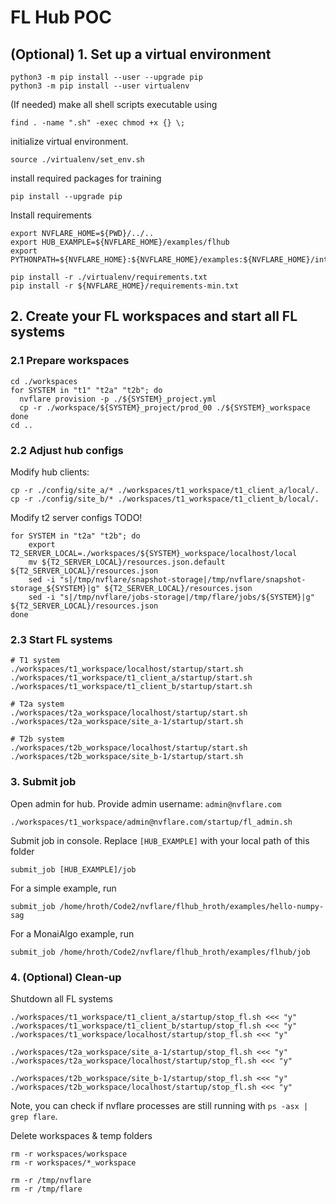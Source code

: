 # FL Hub POC

## (Optional) 1. Set up a virtual environment
```
python3 -m pip install --user --upgrade pip
python3 -m pip install --user virtualenv
```
(If needed) make all shell scripts executable using
```
find . -name ".sh" -exec chmod +x {} \;
```
initialize virtual environment.
```
source ./virtualenv/set_env.sh
```
install required packages for training
```
pip install --upgrade pip
```

Install requirements
```
export NVFLARE_HOME=${PWD}/../..
export HUB_EXAMPLE=${NVFLARE_HOME}/examples/flhub
export PYTHONPATH=${NVFLARE_HOME}:${NVFLARE_HOME}/examples:${NVFLARE_HOME}/integration/monai

pip install -r ./virtualenv/requirements.txt
pip install -r ${NVFLARE_HOME}/requirements-min.txt
```

## 2. Create your FL workspaces and start all FL systems

### 2.1 Prepare workspaces
```
cd ./workspaces
for SYSTEM in "t1" "t2a" "t2b"; do
  nvflare provision -p ./${SYSTEM}_project.yml
  cp -r ./workspace/${SYSTEM}_project/prod_00 ./${SYSTEM}_workspace
done
cd ..
```

### 2.2 Adjust hub configs

Modify hub clients:
```
cp -r ./config/site_a/* ./workspaces/t1_workspace/t1_client_a/local/.
cp -r ./config/site_b/* ./workspaces/t1_workspace/t1_client_b/local/.
```

Modify t2 server configs TODO!
```
for SYSTEM in "t2a" "t2b"; do
    export T2_SERVER_LOCAL=./workspaces/${SYSTEM}_workspace/localhost/local
    mv ${T2_SERVER_LOCAL}/resources.json.default ${T2_SERVER_LOCAL}/resources.json
    sed -i "s|/tmp/nvflare/snapshot-storage|/tmp/nvflare/snapshot-storage_${SYSTEM}|g" ${T2_SERVER_LOCAL}/resources.json
    sed -i "s|/tmp/nvflare/jobs-storage|/tmp/flare/jobs/${SYSTEM}|g" ${T2_SERVER_LOCAL}/resources.json
done 
```

### 2.3 Start FL systems

```
# T1 system
./workspaces/t1_workspace/localhost/startup/start.sh
./workspaces/t1_workspace/t1_client_a/startup/start.sh
./workspaces/t1_workspace/t1_client_b/startup/start.sh

# T2a system
./workspaces/t2a_workspace/localhost/startup/start.sh
./workspaces/t2a_workspace/site_a-1/startup/start.sh

# T2b system
./workspaces/t2b_workspace/localhost/startup/start.sh
./workspaces/t2b_workspace/site_b-1/startup/start.sh
```

### 3. Submit job

Open admin for hub. Provide admin username: `admin@nvflare.com`
```
./workspaces/t1_workspace/admin@nvflare.com/startup/fl_admin.sh
```

Submit job in console. Replace `[HUB_EXAMPLE]` with your local path of this folder
```
submit_job [HUB_EXAMPLE]/job
```

For a simple example, run
```
submit_job /home/hroth/Code2/nvflare/flhub_hroth/examples/hello-numpy-sag
```

For a MonaiAlgo example, run
```
submit_job /home/hroth/Code2/nvflare/flhub_hroth/examples/flhub/job
```

### 4. (Optional) Clean-up

Shutdown all FL systems
```
./workspaces/t1_workspace/t1_client_a/startup/stop_fl.sh <<< "y"
./workspaces/t1_workspace/t1_client_b/startup/stop_fl.sh <<< "y"
./workspaces/t1_workspace/localhost/startup/stop_fl.sh <<< "y"

./workspaces/t2a_workspace/site_a-1/startup/stop_fl.sh <<< "y"
./workspaces/t2a_workspace/localhost/startup/stop_fl.sh <<< "y"

./workspaces/t2b_workspace/site_b-1/startup/stop_fl.sh <<< "y"
./workspaces/t2b_workspace/localhost/startup/stop_fl.sh <<< "y"
```

Note, you can check if nvflare processes are still running with `ps -asx | grep flare`.

Delete workspaces & temp folders
```
rm -r workspaces/workspace
rm -r workspaces/*_workspace

rm -r /tmp/nvflare
rm -r /tmp/flare
```